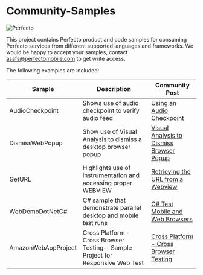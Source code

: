 # Community-Samples
![Perfecto](http://www.perfectomobile.com/sites/all/themes/perfecto/img/logo.png)

This project contains Perfecto product and code samples for consuming Perfecto services from different supported languages and frameworks.
We would be happy to accept your samples, contact asafs@perfectomobile.com to get write access.

The following examples are included:

| Sample      | Description     | Community Post        |
|----------------|------------------|---------------------|
|AudioCheckpoint |Shows use of audio checkpoint to verify audio feed|[Using an Audio Checkpoint](https://community.perfectomobile.com/posts/1174358) |
|DismissWebPopup |Show use of Visual Analysis to dismiss a desktop browser popup |[Visual Analysis to Dismiss Browser Popup](https://community.perfectomobile.com/groups/30292/posts/1195258) |
|GetURL   |Highlights use of instrumentation and accessing proper WEBVIEW |[Retrieving the URL from a Webview](https://community.perfectomobile.com/posts/1177498) |
|WebDemoDotNetC# | C# sample that demonstrate parallel desktop and mobile test runs |[C# Test Mobile and Web Browsers](https://community.perfectomobile.com/posts/1149050) |
|AmazonWebAppProject | Cross Platform - Cross Browser Testing - Sample Project for Responsive Web Test |[Cross Platform - Cross Browser Testing](https://community.perfectomobile.com/posts/1197636) |


